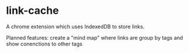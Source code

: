 # link-cache

A chrome extension which uses IndexedDB to store links.

Planned features:
create a "mind map" where links are group by tags and show conenctions to other tags
